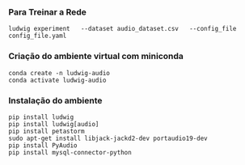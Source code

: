 ### Para Treinar a Rede
```
ludwig experiment   --dataset audio_dataset.csv   --config_file config_file.yaml
```


### Criação do ambiente virtual com miniconda
```
conda create -n ludwig-audio
conda activate ludwig-audio
```

### Instalação do ambiente
```
pip install ludwig
pip install ludwig[audio]
pip install petastorm
sudo apt-get install libjack-jackd2-dev portaudio19-dev
pip install PyAudio
pip install mysql-connector-python
```